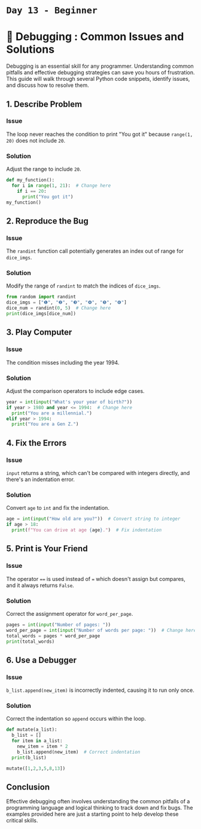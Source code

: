 # `Day 13 - Beginner`

# 🚦 Debugging : Common Issues and Solutions

Debugging is an essential skill for any programmer. Understanding common pitfalls and effective debugging strategies can save you hours of frustration. This guide will walk through several Python code snippets, identify issues, and discuss how to resolve them.

## 1. Describe Problem

### Issue
The loop never reaches the condition to print "You got it" because `range(1, 20)` does not include `20`.

### Solution
Adjust the range to include `20`.

```python
def my_function():
  for i in range(1, 21):  # Change here
    if i == 20:
      print("You got it")
my_function()
```

## 2. Reproduce the Bug

### Issue
The `randint` function call potentially generates an index out of range for `dice_imgs`.

### Solution
Modify the range of `randint` to match the indices of `dice_imgs`.

```python
from random import randint
dice_imgs = ["❶", "❷", "❸", "❹", "❺", "❻"]
dice_num = randint(0, 5)  # Change here
print(dice_imgs[dice_num])
```

## 3. Play Computer

### Issue
The condition misses including the year 1994.

### Solution
Adjust the comparison operators to include edge cases.

```python
year = int(input("What's your year of birth?"))
if year > 1980 and year <= 1994:  # Change here
  print("You are a millennial.")
elif year > 1994:
  print("You are a Gen Z.")
```

## 4. Fix the Errors

### Issue
`input` returns a string, which can't be compared with integers directly, and there's an indentation error.

### Solution
Convert `age` to `int` and fix the indentation.

```python
age = int(input("How old are you?"))  # Convert string to integer
if age > 18:
  print(f"You can drive at age {age}.")  # Fix indentation
```

## 5. Print is Your Friend

### Issue
The operator `==` is used instead of `=` which doesn't assign but compares, and it always returns `False`.

### Solution
Correct the assignment operator for `word_per_page`.

```python
pages = int(input("Number of pages: "))
word_per_page = int(input("Number of words per page: "))  # Change here
total_words = pages * word_per_page
print(total_words)
```

## 6. Use a Debugger

### Issue
`b_list.append(new_item)` is incorrectly indented, causing it to run only once.

### Solution
Correct the indentation so `append` occurs within the loop.

```python
def mutate(a_list):
  b_list = []
  for item in a_list:
    new_item = item * 2
    b_list.append(new_item)  # Correct indentation
  print(b_list)

mutate([1,2,3,5,8,13])
```

## Conclusion

Effective debugging often involves understanding the common pitfalls of a programming language and logical thinking to track down and fix bugs. The examples provided here are just a starting point to help develop these critical skills.
